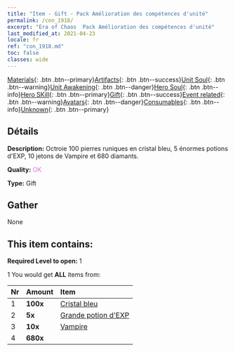 ```yaml
---
title: "Item - Gift - Pack Amélioration des compétences d'unité"
permalink: /con_1918/
excerpt: "Era of Chaos  Pack Amélioration des compétences d'unité"
last_modified_at: 2021-04-23
locale: fr
ref: "con_1918.md"
toc: false
classes: wide
---
```

 [Materials](/ItemsFR/){: .btn .btn--primary}[Artifacts](/ItemsFR/Artifacts/){: .btn .btn--success}[Unit Soul](/ItemsFR/UnitSoul/){: .btn .btn--warning}[Unit Awakening](/ItemsFR/UnitAwakening/){: .btn .btn--danger}[Hero Soul](/ItemsFR/HeroSoul/){: .btn .btn--info}[Hero SKill](/ItemsFR/HeroSkill/){: .btn .btn--primary}[Gift](/ItemsFR/Gift/){: .btn .btn--success}[Event related](/ItemsFR/Events/){: .btn .btn--warning}[Avatars](/ItemsFR/Avatars/){: .btn .btn--danger}[Consumables](/ItemsFR/Consumables/){: .btn .btn--info}[Unknown](/ItemsFR/Unknown/){: .btn .btn--primary}

## Détails
 **Description:** Octroie 100 pierres runiques en cristal bleu, 5 énormes potions d'EXP, 10 jetons de Vampire et 680 diamants.

 **Quality:** <span style="color: #DA70D6">OK</span>

 **Type:** Gift

## Gather

  None

## This item contains:

 **Required Level to open:** 1

 1 You would get **ALL** items  from:

  | Nr | Amount |     Item    |
  |:---|:-------|:------------|
  | 1 |  **100x** | [Cristal bleu](/ItemsFR/con_716/) |  | 
  | 2 |  **5x** | [Grande potion d'EXP](/ItemsFR/con_702/) |  | 
  | 3 |  **10x** | [Vampire](/ItemsFR/unt_211/) |  | 
  | 4 |  **680x** | <i class="fas fa-gem"/> |  | 
